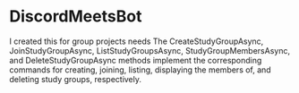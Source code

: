 # DiscordMeetsBot
I created this for group projects needs 
The CreateStudyGroupAsync, JoinStudyGroupAsync, ListStudyGroupsAsync, StudyGroupMembersAsync, and DeleteStudyGroupAsync methods implement the corresponding commands for creating, joining, listing, displaying the members of, and deleting study groups, respectively.
